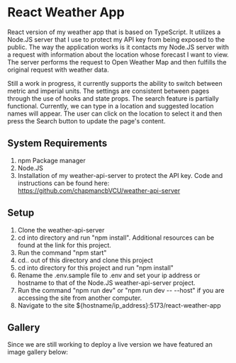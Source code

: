# React Weather App

React version of my weather app that is based on TypeScript.  It utilizes a Node.JS server that I use to protect my API key from being exposed to the public.  The way the application works is it contacts my Node.JS server with a request with information about the location whose forecast I want to view.  The server performs the request to Open Weather Map and then fulfills the original request with weather data.

Still a work in progress, it currently supports the ability to switch between metric and imperial units.  The settings are consistent between pages through the use of hooks and state props.  The search feature is partially functional.  Currently, we can type in a location and suggested location names will appear.  The user can click on the location to select it and then press the Search button to update the page's content.

## System Requirements
1. npm Package manager
2. Node.JS
3. Installation of my weather-api-server to protect the API key.  Code and instructions can be found here: https://github.com/chapmancbVCU/weather-api-server

## Setup
1. Clone the weather-api-server
2. cd into directory and run "npm install".  Additional resources can be found at the link for this project.
3. Run the command "npm start"
4. cd.. out of this directory and clone this project
5. cd into directory for this project and run "npm install"
6. Rename the .env.sample file to .env and set your ip address or hostname to that of the Node.JS weather-api-server project.
7. Run the command "npm run dev" or "npm run dev -- --host" if you are accessing the site from another computer.
8. Navigate to the site ${hostname/ip_address}:5173/react-weather-app

## Gallery
Since we are still working to deploy a live version we have featured an image gallery below:
